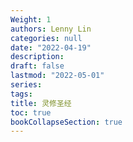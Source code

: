 ```yaml
---
Weight: 1
authors: Lenny Lin
categories: null
date: "2022-04-19"
description: 
draft: false
lastmod: "2022-05-01"
series:
tags: 
title: 灵修圣经
toc: true
bookCollapseSection: true
---
```






